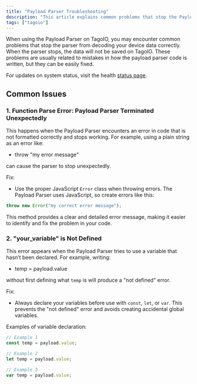 ```yaml
---
title: "Payload Parser Troubleshooting"
description: "This article explains common problems that stop the Payload Parser from decoding device data on TagoIO and provides straightforward fixes for each issue."
tags: ["tagoio"]
---
```

When using the Payload Parser on TagoIO, you may encounter common problems that stop the parser from decoding your device data correctly. When the parser stops, the data will not be saved on TagoIO. These problems are usually related to mistakes in how the payload parser code is written, but they can be easily fixed.

For updates on system status, visit the health [status page](https://status.tago.io/).

## Common Issues

### 1. Function Parse Error: Payload Parser Terminated Unexpectedly
This happens when the Payload Parser encounters an error in code that is not formatted correctly and stops working. For example, using a plain string as an error like:
- throw "my error message"

can cause the parser to stop unexpectedly.

Fix:
- Use the proper JavaScript `Error` class when throwing errors. The Payload Parser uses JavaScript, so create errors like this:

```javascript
throw new Error("my correct error message");
```

This method provides a clear and detailed error message, making it easier to identify and fix the problem in your code.

### 2. "your_variable" is Not Defined
This error appears when the Payload Parser tries to use a variable that hasn’t been declared. For example, writing:
- temp = payload.value

without first defining what `temp` is will produce a "not defined" error.

Fix:
- Always declare your variables before use with `const`, `let`, or `var`. This prevents the "not defined" error and avoids creating accidental global variables.
  
Examples of variable declaration:

```javascript
// Example 1
const temp = payload.value;
```

```javascript
// Example 2
let temp = payload.value;
```

```javascript
// Example 3
var temp = payload.value;
```